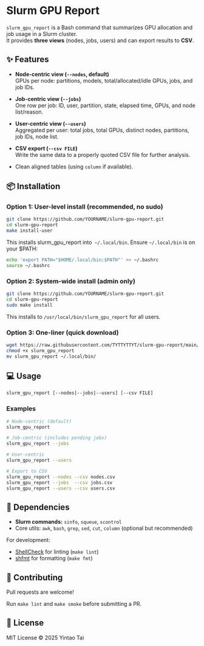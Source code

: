 # Slurm GPU Report

`slurm_gpu_report` is a Bash command that summarizes GPU allocation and job usage in a Slurm cluster.  
It provides **three views** (nodes, jobs, users) and can export results to **CSV**.

## ✨ Features

- **Node-centric view (`--nodes`, default)**  
  GPUs per node: partitions, models, total/allocated/idle GPUs, jobs, and job IDs.

- **Job-centric view (`--jobs`)**  
  One row per job: ID, user, partition, state, elapsed time, GPUs, and node list/reason.

- **User-centric view (`--users`)**  
  Aggregated per user: total jobs, total GPUs, distinct nodes, partitions, job IDs, node list.

- **CSV export (`--csv FILE`)**  
  Write the same data to a properly quoted CSV file for further analysis.

- Clean aligned tables (using `column` if available).

## 📦 Installation

### Option 1: User-level install (recommended, no sudo)
```bash
git clone https://github.com/YOURNAME/slurm-gpu-report.git
cd slurm-gpu-report
make install-user
```
This installs slurm_gpu_report into` ~/.local/bin`.
Ensure `~/.local/bin` is on your $PATH:

```bash
echo 'export PATH="$HOME/.local/bin:$PATH"' >> ~/.bashrc
source ~/.bashrc
```

### Option 2: System-wide install (admin only)
```bash
git clone https://github.com/YOURNAME/slurm-gpu-report.git
cd slurm-gpu-report
sudo make install
```
This installs to `/usr/local/bin/slurm_gpu_report` for all users.

### Option 3: One-liner (quick download)
```bash
wget https://raw.githubusercontent.com/TYTTYTTYT/slurm-gpu-report/main/slurm_gpu_report.sh -O slurm_gpu_report
chmod +x slurm_gpu_report
mv slurm_gpu_report ~/.local/bin/
```

## 💻 Usage
```bash
slurm_gpu_report [--nodes|--jobs|--users] [--csv FILE]
```

### Examples
```bash
# Node-centric (default)
slurm_gpu_report

# Job-centric (includes pending jobs)
slurm_gpu_report --jobs

# User-centric
slurm_gpu_report --users

# Export to CSV
slurm_gpu_report --nodes --csv nodes.csv
slurm_gpu_report --jobs  --csv jobs.csv
slurm_gpu_report --users --csv users.csv
```

## 🔧 Dependencies
* **Slurm commands:** `sinfo`, `squeue`, `scontrol`
* Core utils: `awk`, `bash`, `grep`, `sed`, `cut`, `column` (optional but recommended)

For development:

* [ShellCheck](https://www.shellcheck.net/)
 for linting (`make lint`)
* [shfmt](https://github.com/mvdan/sh?tab=readme-ov-file#shfmt)
 for formatting (`make fmt`)

## 🤝 Contributing

Pull requests are welcome!

Run `make lint` and `make smoke` before submitting a PR.

## 📜 License

MIT License © 2025 Yintao Tai
